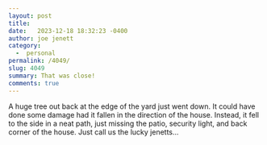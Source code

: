 ```yaml
---
layout: post
title:  
date:   2023-12-18 18:32:23 -0400
author: joe jenett
category:
  -  personal
permalink: /4049/
slug: 4049
summary: That was close!
comments: true
---
```

<p>
A huge tree out back at the edge of the yard just went down. It could have done some damage had it fallen in the direction of the house. Instead, it fell to the side in a neat path, just missing the patio, security light, and back corner of the house. Just call us the lucky jenetts...
</p>

<a href="https://brid.gy/publish/mastodon"></a>